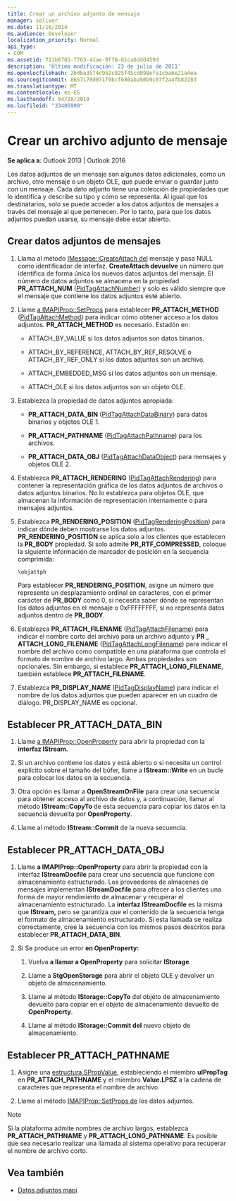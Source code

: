 ```yaml
---
title: Crear un archivo adjunto de mensaje
manager: soliver
ms.date: 11/16/2014
ms.audience: Developer
localization_priority: Normal
api_type:
- COM
ms.assetid: 711b6765-7763-41ae-9ff8-61ca6ddd459d
description: 'Última modificación: 23 de julio de 2011'
ms.openlocfilehash: 2bdba3574c962c825f45cd098efa1cba6e21a4ea
ms.sourcegitcommit: 8657170d071f9bcf680aba50b9c07f2a4fb82283
ms.translationtype: MT
ms.contentlocale: es-ES
ms.lasthandoff: 04/28/2019
ms.locfileid: "33405999"
---
```

# <a name="creating-a-message-attachment"></a>Crear un archivo adjunto de mensaje
  
**Se aplica a**: Outlook 2013 | Outlook 2016 
  
Los datos adjuntos de un mensaje son algunos datos adicionales, como un archivo, otro mensaje o un objeto OLE, que puede enviar o guardar junto con un mensaje. Cada dato adjunto tiene una colección de propiedades que lo identifica y describe su tipo y cómo se representa. Al igual que los destinatarios, solo se puede acceder a los datos adjuntos de mensajes a través del mensaje al que pertenecen. Por lo tanto, para que los datos adjuntos puedan usarse, su mensaje debe estar abierto.
  
## <a name="create-a-message-attachment"></a>Crear datos adjuntos de mensajes
  
1. Llama al método [IMessage::CreateAttach del](imessage-createattach.md) mensaje y pasa NULL como identificador de interfaz. **CreateAttach devuelve** un número que identifica de forma única los nuevos datos adjuntos del mensaje. El número de datos adjuntos se almacena en la propiedad **PR_ATTACH_NUM** ([PidTagAttachNumber](pidtagattachnumber-canonical-property.md)) y solo es válido siempre que el mensaje que contiene los datos adjuntos esté abierto.
    
2. Llame [a IMAPIProp::SetProps](imapiprop-setprops.md) para establecer **PR_ATTACH_METHOD** ([PidTagAttachMethod](pidtagattachmethod-canonical-property.md)) para indicar cómo obtener acceso a los datos adjuntos. **PR_ATTACH_METHOD** es necesario. Estadón en: 
    
   - ATTACH_BY_VALUE si los datos adjuntos son datos binarios.
    
   - ATTACH_BY_REFERENCE, ATTACH_BY_REF_RESOLVE o ATTACH_BY_REF_ONLY si los datos adjuntos son un archivo.
    
   - ATTACH_EMBEDDED_MSG si los datos adjuntos son un mensaje.
    
   - ATTACH_OLE si los datos adjuntos son un objeto OLE.
    
3. Establezca la propiedad de datos adjuntos apropiada:
    
   - **PR_ATTACH_DATA_BIN** ([PidTagAttachDataBinary](pidtagattachdatabinary-canonical-property.md)) para datos binarios y objetos OLE 1.
    
   - **PR_ATTACH_PATHNAME** ([PidTagAttachPathname](pidtagattachpathname-canonical-property.md)) para los archivos.
    
   - **PR_ATTACH_DATA_OBJ** ([PidTagAttachDataObject](pidtagattachdataobject-canonical-property.md)) para mensajes y objetos OLE 2.
    
4. Establezca **PR_ATTACH_RENDERING** ([PidTagAttachRendering](pidtagattachrendering-canonical-property.md)) para contener la representación gráfica de los datos adjuntos de archivos o datos adjuntos binarios. No lo establezca para objetos OLE, que almacenan la información de representación internamente o para mensajes adjuntos. 
    
5. Establezca **PR_RENDERING_POSITION** ([PidTagRenderingPosition](pidtagrenderingposition-canonical-property.md)) para indicar dónde deben mostrarse los datos adjuntos. **PR_RENDERING_POSITION** se aplica solo a los clientes que establecen la **PR_BODY** propiedad. Si solo admite **PR_RTF_COMPRESSED**, coloque la siguiente información de marcador de posición en la secuencia comprimida:
    
   `\objattph`

   Para establecer **PR_RENDERING_POSITION**, asigne un número que represente un desplazamiento ordinal en caracteres, con el primer carácter de **PR_BODY** como 0, si necesita saber dónde se representan los datos adjuntos en el mensaje o 0xFFFFFFFF, si no representa datos adjuntos dentro de **PR_BODY**.
    
6. Establezca **PR_ATTACH_FILENAME** ([PidTagAttachFilename](pidtagattachfilename-canonical-property.md)) para indicar el nombre corto del archivo para un archivo adjunto y **PR \_ ATTACH_LONG_FILENAME** ([PidTagAttachLongFilename](pidtagattachlongfilename-canonical-property.md)) para indicar el nombre del archivo como compatible en una plataforma que controla el formato de nombre de archivo largo. Ambas propiedades son opcionales. Sin embargo, si establece **PR_ATTACH_LONG_FILENAME**, también establece **PR_ATTACH_FILENAME**. 
    
7. Establezca **PR_DISPLAY_NAME** ([PidTagDisplayName](pidtagdisplayname-canonical-property.md)) para indicar el nombre de los datos adjuntos que pueden aparecer en un cuadro de diálogo. PR_DISPLAY_NAME es opcional. 
    
## <a name="set-pr_attach_data_bin"></a>Establecer PR_ATTACH_DATA_BIN
  
1. Llame [a IMAPIProp::OpenProperty](imapiprop-openproperty.md) para abrir la propiedad con la **interfaz IStream.** 
    
2. Si un archivo contiene los datos y está abierto o si necesita un control explícito sobre el tamaño del búfer, llame a **IStream::Write** en un bucle para colocar los datos en la secuencia. 
    
3. Otra opción es llamar a **OpenStreamOnFile** para crear una secuencia para obtener acceso al archivo de datos y, a continuación, llamar al método **IStream::CopyTo** de esta secuencia para copiar los datos en la secuencia devuelta por **OpenProperty**.
    
4. Llame al método **IStream::Commit** de la nueva secuencia. 
    
## <a name="set-pr_attach_data_obj"></a>Establecer PR_ATTACH_DATA_OBJ
  
1. Llame **a IMAPIProp::OpenProperty** para abrir la propiedad con la interfaz **IStreamDocfile** para crear una secuencia que funcione con almacenamiento estructurado. Los proveedores de almacenes de mensajes implementan **IStreamDocfile** para ofrecer a los clientes una forma de mayor rendimiento de almacenar y recuperar el almacenamiento estructurado. La **interfaz IStreamDocfile** es la misma que **IStream,** pero se garantiza que el contenido de la secuencia tenga el formato de almacenamiento estructurado. Si esta llamada se realiza correctamente, cree la secuencia con los mismos pasos descritos para establecer **PR_ATTACH_DATA_BIN**.
    
2. Si Se produce un error **en OpenProperty:** 
    
   1. Vuelva **a llamar a OpenProperty** para solicitar **IStorage**. 
      
   2. Llame a **StgOpenStorage** para abrir el objeto OLE y devolver un objeto de almacenamiento. 
      
   3. Llame al método **IStorage::CopyTo** del objeto de almacenamiento devuelto para copiar en el objeto de almacenamiento devuelto de **OpenProperty**.
      
   4. Llame al método **IStorage::Commit del** nuevo objeto de almacenamiento. 
    
## <a name="set-pr_attach_pathname"></a>Establecer PR_ATTACH_PATHNAME
  
1. Asigne una [estructura SPropValue,](spropvalue.md) estableciendo el miembro **ulPropTag** en **PR_ATTACH_PATHNAME** y el miembro **Value.LPSZ** a la cadena de caracteres que representa el nombre de archivo. 
    
2. Llame al método [IMAPIProp::SetProps de](imapiprop-setprops.md) los datos adjuntos. 
    
> [!NOTE]
> Si la plataforma admite nombres de archivo largos, establezca **PR_ATTACH_PATHNAME** y **PR_ATTACH_LONG_PATHNAME**. Es posible que sea necesario realizar una llamada al sistema operativo para recuperar el nombre de archivo corto. 
  
## <a name="see-also"></a>Vea también

- [Datos adjuntos mapi](mapi-attachments.md)

